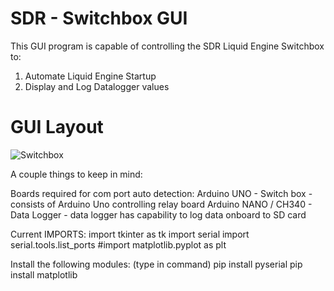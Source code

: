 # SDR - Switchbox GUI
This GUI program is capable of controlling the SDR Liquid Engine Switchbox to:
1) Automate Liquid Engine Startup
2) Display and Log Datalogger values

# GUI Layout
![Switchbox](https://github.com/nchennoju/SDR-Switch-Box/blob/master/IMG-2598.jpg)


A couple things to keep in mind:

Boards required for com port auto detection:
	Arduino UNO - Switch box
		- consists of Arduino Uno controlling relay board
	Arduino NANO / CH340 - Data Logger
		- data logger has capability to log data onboard to SD card


Current IMPORTS:
import tkinter as tk
import serial
import serial.tools.list_ports
#import matplotlib.pyplot as plt


Install the following modules: (type in command)
pip install pyserial
pip install matplotlib
